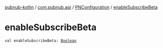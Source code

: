 [pubnub-kotlin](../../index.md) / [com.pubnub.api](../index.md) / [PNConfiguration](index.md) / [enableSubscribeBeta](./enable-subscribe-beta.md)

# enableSubscribeBeta

`val enableSubscribeBeta: `[`Boolean`](https://kotlinlang.org/api/latest/jvm/stdlib/kotlin/-boolean/index.html)